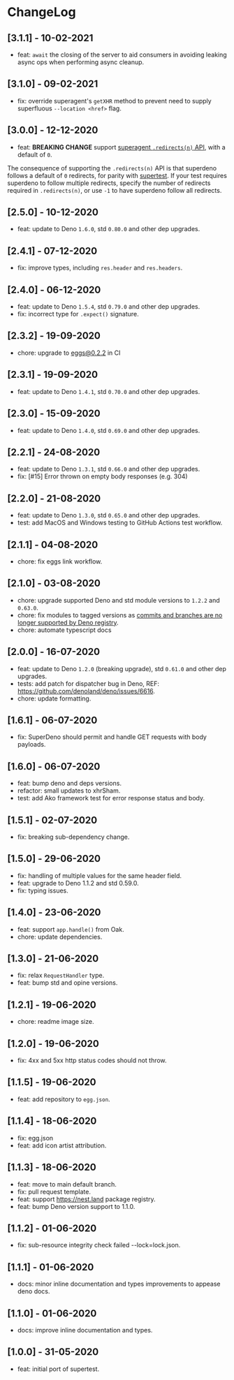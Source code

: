 # ChangeLog

## [3.1.1] - 10-02-2021

- feat: `await` the closing of the server to aid consumers in avoiding leaking async ops when performing async cleanup.

## [3.1.0] - 09-02-2021

- fix: override superagent's `getXHR` method to prevent need to supply superfluous `--location <href>` flag.

## [3.0.0] - 12-12-2020

- feat: **BREAKING CHANGE** support [superagent `.redirects(n)` API](https://visionmedia.github.io/superagent/#following-redirects), with a default of `0`.

The consequence of supporting the `.redirects(n)` API is that superdeno follows a default of `0` redirects, for parity with [supertest](https://github.com/visionmedia/supertest/blob/master/lib/test.js#L32). If your test requires superdeno to follow multiple redirects, specify the number of redirects required in `.redirects(n)`, or use `-1` to have superdeno follow all redirects.

## [2.5.0] - 10-12-2020

- feat: update to Deno `1.6.0`, std `0.80.0` and other dep upgrades.

## [2.4.1] - 07-12-2020

- fix: improve types, including `res.header` and `res.headers`.

## [2.4.0] - 06-12-2020

- feat: update to Deno `1.5.4`, std `0.79.0` and other dep upgrades.
- fix: incorrect type for `.expect()` signature.

## [2.3.2] - 19-09-2020

- chore: upgrade to eggs@0.2.2 in CI

## [2.3.1] - 19-09-2020

- feat: update to Deno `1.4.1`, std `0.70.0` and other dep upgrades.

## [2.3.0] - 15-09-2020

- feat: update to Deno `1.4.0`, std `0.69.0` and other dep upgrades.

## [2.2.1] - 24-08-2020

- feat: update to Deno `1.3.1`, std `0.66.0` and other dep upgrades.
- fix: [#15] Error thrown on empty body responses (e.g. 304)

## [2.2.0] - 21-08-2020

- feat: update to Deno `1.3.0`, std `0.65.0` and other dep upgrades.
- test: add MacOS and Windows testing to GitHub Actions test workflow.

## [2.1.1] - 04-08-2020

- chore: fix eggs link workflow.

## [2.1.0] - 03-08-2020

- chore: upgrade supported Deno and std module versions to `1.2.2` and `0.63.0`.
- chore: fix modules to tagged versions as [commits and branches are no longer supported by Deno registry](https://deno.land/posts/registry2).
- chore: automate typescript docs

## [2.0.0] - 16-07-2020

- feat: update to Deno `1.2.0` (breaking upgrade), std `0.61.0` and other dep upgrades.
- tests: add patch for dispatcher bug in Deno, REF: <https://github.com/denoland/deno/issues/6616>.
- chore: update formatting.

## [1.6.1] - 06-07-2020

- fix: SuperDeno should permit and handle GET requests with body payloads.

## [1.6.0] - 06-07-2020

- feat: bump deno and deps versions.
- refactor: small updates to xhrSham.
- test: add Ako framework test for error response status and body.

## [1.5.1] - 02-07-2020

- fix: breaking sub-dependency change.

## [1.5.0] - 29-06-2020

- fix: handling of multiple values for the same header field.
- feat: upgrade to Deno 1.1.2 and std 0.59.0.
- fix: typing issues.

## [1.4.0] - 23-06-2020

- feat: support `app.handle()` from Oak.
- chore: update dependencies.

## [1.3.0] - 21-06-2020

- fix: relax `RequestHandler` type.
- feat: bump std and opine versions.

## [1.2.1] - 19-06-2020

- chore: readme image size.

## [1.2.0] - 19-06-2020

- fix: 4xx and 5xx http status codes should not throw.

## [1.1.5] - 19-06-2020

- feat: add repository to `egg.json`.

## [1.1.4] - 18-06-2020

- fix: egg.json
- feat: add icon artist attribution.

## [1.1.3] - 18-06-2020

- feat: move to main default branch.
- fix: pull request template.
- feat: support <https://nest.land> package registry.
- feat: bump Deno version support to 1.1.0.

## [1.1.2] - 01-06-2020

- fix: sub-resource integrity check failed --lock=lock.json.

## [1.1.1] - 01-06-2020

- docs: minor inline documentation and types improvements to appease deno docs.

## [1.1.0] - 01-06-2020

- docs: improve inline documentation and types.

## [1.0.0] - 31-05-2020

- feat: initial port of supertest.
